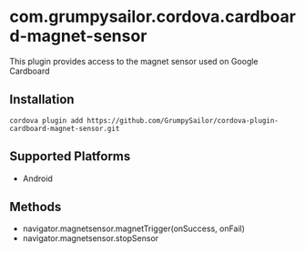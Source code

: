 <!---
    Licensed to the Apache Software Foundation (ASF) under one
    or more contributor license agreements.  See the NOTICE file
    distributed with this work for additional information
    regarding copyright ownership.  The ASF licenses this file
    to you under the Apache License, Version 2.0 (the
    "License"); you may not use this file except in compliance
    with the License.  You may obtain a copy of the License at

      http://www.apache.org/licenses/LICENSE-2.0

    Unless required by applicable law or agreed to in writing,
    software distributed under the License is distributed on an
    "AS IS" BASIS, WITHOUT WARRANTIES OR CONDITIONS OF ANY
    KIND, either express or implied.  See the License for the
    specific language governing permissions and limitations
    under the License.
-->

# com.grumpysailor.cordova.cardboard-magnet-sensor

This plugin provides access to the magnet sensor used on Google Cardboard




## Installation

    cordova plugin add https://github.com/GrumpySailor/cordova-plugin-cardboard-magnet-sensor.git

## Supported Platforms

- Android

## Methods

- navigator.magnetsensor.magnetTrigger(onSuccess, onFail)
- navigator.magnetsensor.stopSensor

